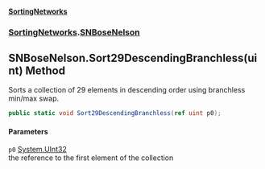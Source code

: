#### [SortingNetworks](./index.md 'index')
### [SortingNetworks](./SortingNetworks.md 'SortingNetworks').[SNBoseNelson](./SortingNetworks-SNBoseNelson.md 'SortingNetworks.SNBoseNelson')
## SNBoseNelson.Sort29DescendingBranchless(uint) Method
Sorts a collection of 29 elements in descending order using branchless min/max swap.  
```csharp
public static void Sort29DescendingBranchless(ref uint p0);
```
#### Parameters
<a name='SortingNetworks-SNBoseNelson-Sort29DescendingBranchless(uint)-p0'></a>
`p0` [System.UInt32](https://docs.microsoft.com/en-us/dotnet/api/System.UInt32 'System.UInt32')  
the reference to the first element of the collection  
  

